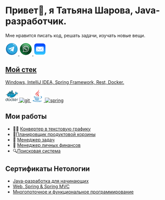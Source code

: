 # Привет👋, я Татьяна Шарова, Java-разработчик.
Мне нравится писать код, решать задачи, изучать новые вещи. 
<p align="left"> <a href=https://t.me/TatyanaSh1107> <img src="https://github.com/TatianaShV/TatianaSh/blob/main/telegram_logo_icon_134592.png" alt="telegram" width="40" height="40"/> </a>  <a href=https://api.whatsapp.com/send?phone=79522340375> <img src="https://github.com/TatianaShV/TatianaSh/blob/main/Whatsapp-Icon_33936.png" alt="WhatsApp" width="40" height="40"/> </a> <a href="mailto:artemis1192@mail.ru"> <img src="https://github.com/TatianaShV/TatianaSh/blob/main/Mail_31108.png"alt="mail" width="40" height="40"> </p>


## Мой стек
Windows, IntelliJ IDEA, Spring Framework, Rest, Docker.
<p align="left"> <a href="https://www.docker.com/" target="_blank" rel="noreferrer"> <img src="https://raw.githubusercontent.com/devicons/devicon/master/icons/docker/docker-original-wordmark.svg" alt="docker" width="40" height="40"/> </a> <a href="https://git-scm.com/" target="_blank" rel="noreferrer"> <img src="https://www.vectorlogo.zone/logos/git-scm/git-scm-icon.svg" alt="git" width="40" height="40"/> </a> <a href="https://www.java.com" target="_blank" rel="noreferrer"> <img src="https://raw.githubusercontent.com/devicons/devicon/master/icons/java/java-original.svg" alt="java" width="40" height="40"/> </a> <a href="https://spring.io/" target="_blank" rel="noreferrer"> <img src="https://www.vectorlogo.zone/logos/springio/springio-icon.svg" alt="spring" width="40" height="40"/> </a> </p>

## Мои работы
* 🐱‍💻 [Конвертер в текстовую графику](https://github.com/TatianaShV/Converter.git)
* 🛒[Планировщик продуктовой корзины](https://github.com/TatianaShV/Basket.git)
* 📑 [Менеджер задач](https://github.com/TatianaShV/ManagerOfTasks.git)
* 💸 [Менеджер личных финансов](https://github.com/TatianaShV/ManagerOfFinances.git)
* 🔍[Поисковая система](https://github.com/TatianaShV/pcs-final-diplom.git)
 
## Сертификаты Нетологии
* [Java-разработка для начинающих](https://netology.ru/sharing/c11bdfcfc48e042a704dce7ec5597ea2?utm_source=social&utm_campaign=certificate_lms )
* [Web, Spring & Spring MVC](https://netology.ru/sharing/e1e587bb604f2b9712b55f8ac0fcbd95?utm_source=social&utm_campaign=certificate_lms)
* [Многопоточное и функциональное программирование](https://netology.ru/sharing/b36a0a37faabc7b03fa9badce75f877c?utm_source=social&utm_campaign=certificate_lms )
